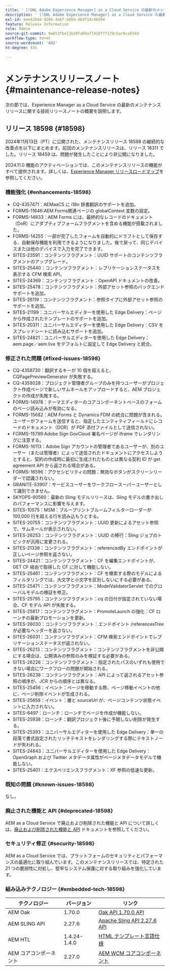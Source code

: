 ```yaml
---
title: ' [!DNL Adobe Experience Manager] as a Cloud Service の最新のメンテナンスリリースノート。'
description: ' [!DNL Adobe Experience Manager] as a Cloud Service の最新のメンテナンスリリースノート。'
exl-id: eee42b4d-9206-4ebf-b88d-d8df14c46094
feature: Release Information
role: Admin
source-git-commit: 9a653fbe13b29fa60af7410fff178cbac6ca554d
workflow-type: tm+mt
source-wordcount: '842'
ht-degree: 93%

---
```



# メンテナンスリリースノート {#maintenance-release-notes}

次の節では、Experience Manager as a Cloud Service の最新のメンテナンスリリースに関する技術リリースノートの概要を説明します。

## リリース 18598 {#18598}

2024年11月13日（PT）に公開された、メンテナンスリリース 18598 の継続的な改善点を以下にまとめます。前回のメンテナンスリリースは、リリース 18311 でした。リリース 18459 は、問題が発生したことにより非公開になりました。

2024.11.0 機能のアクティベーションでは、このメンテナンスリリースの機能がすべて提供されます。詳しくは、[Experience Manager リリースロードマップ](https://experienceleague.adobe.com/ja/docs/experience-manager-release-information/aem-release-updates/update-releases-roadmap)を参照してください。

### 機能強化 {#enhancements-18598}

* CQ-4357471：AEMaaCS に i18n 辞書翻訳のサポートを追加。
* FORMS-11646:AEM Forms関連ページの globalContext 変数の設定。
* FORMS-14833：AEM Forms には、最終的なレコードのドキュメント（DoR）にアダプティブフォームフラグメントを含める機能が搭載されました。
* FORMS-14255：一部が完了したフォームを自動的にドラフトとして保存する、自動保存機能を利用できるようになりました。後で戻って、同じデバイスまたは他のデバイスで入力を完了できます。
* SITES-23591：コンテンツフラグメント：UUID サポートのコンテンツフラグメントのアップグレード。
* SITES-25440：コンテンツフラグメント：レプリケーションステータスを表示する CFM 検索 API。
* SITES-24369：コンテンツフラグメント：OpenAPI ドキュメントの改善。
* SITES-25478：コンテンツフラグメント：外部アセット参照のバックエンドサポートを追加。
* SITES-26119：コンテンツフラグメント：参照タイプに外部アセット参照のサポートを追加。
* SITES-21199：ユニバーサルエディターを使用した Edge Delivery：ページから作成されたテンプレートのサポートを追加。
* SITES-20311：ユニバーサルエディターを使用した Edge Delivery：CSV をスプレッドシートに読み込むサポートを追加。
* SITES-24821：ユニバーサルエディターを使用した Edge Delivery：aem.page／aem.live をデフォルトに設定して Edge Delivery と統合。

### 修正された問題 {#fixed-issues-18598}

* CQ-4358730：翻訳するキーが 10 個を超えると、CQPagePreviewGenerator が失敗する。
* CQ-4358028：プロジェクト管理者グループのみを持つユーザーがプロジェクト作成ページで新しいサムネールをアップロードすると、AEM プロジェクトの作成が失敗する。
* FORMS-14978：テーマエディターのコアコンポーネントベースのフォームのページ読み込みが有効になる。
* FORMS-15682：AEM Forms と Dynamics FDM の統合に問題が含まれる。ユーザーがフォームを送信すると、指定したエンティティフィールドにレコードのドキュメント（DOR）が PDF 添付ファイルとして送信されない。
* FORMS-15799:Adobe Sign GovCloud 署名ページが iframe でレンダリングに注意する。
* FORMS-16113：Adobe Sign アカウントの管理者であるユーザーが、別のユーザー（または管理者）によって送信されたドキュメントにアクセスしようとすると、契約の作成時に最初に生成されたものとは異なる契約 ID が get agreement API から返される場合がある。
* FORMS-16596：アクセシビリティの問題：無効なボタンがスクリーンリーダーで認識されない。
* GRANITE-53907：サービスユーザーをワークフロースーパーユーザーとして識別できません。
* SKYOPS-90560：最新の Sling モデルリリースは、Sling モデルの書き出しのパフォーマンスに影響を与えます。
* SITES-10575：MSM：ブループリントブルームフィルターローダーが 100,000 行を超える行を読み込もうとする。
* SITES-20755：コンテンツフラグメント：UUID 更新によるアセット参照で、サムネールが表示されない。
* SITES-26253：コンテンツフラグメント：UUID の移行：Sling ジョブのトピックが汎用に変更される。
* SITES-21338：コンテンツフラグメント：referencedBy エンドポイントが正しいページ参照を返さない。
* SITES-24421：コンテンツフラグメント：CF を編集エンドポイントが、GET CF 経由で取得した CF に対して機能しない。
* SITES-25461：コンテンツフラグメント：CF を検索する際のモデルによるフィルタリングでは、大文字と小文字を区別しないにする必要がある。
* SITES-25471：コンテンツフラグメント：ModelValidatorServlet でのグローバルモデルの検証を修正。
* SITES-25795：コンテンツフラグメント：cq の日付が設定されていない場合、CF モデル API が失敗する。
* SITES-25817：コンテンツフラグメント：PromoteLaunch の強化：CF ローンチの最新プロモーションを更新。
* SITES-26030：コンテンツフラグメント：エンドポイント /referencesTree が必要なヘッダーを返さない。
* SITES-26031：コンテンツフラグメント：CFM 検索エンドポイントでレプリケーションステータスが返されない。
* SITES-26213：コンテンツフラグメント：コンテンツフラグメントを非公開にする場合は、公開済みの参照のみを検証する必要がある。
* SITES-26226：コンテンツフラグメント：指定されたパスのいずれも使用できない場合にワークフローの問題が開始される。
* SITES-26238：コンテンツフラグメント：API によって返されるアセット参照の順序が、JCR からの順序とは異なる。
* SITES-25456：イベント：ページを移動する際、ページ移動イベントの他に、ページ削除イベントが生成される。
* SITES-25658：イベント：層と sourceUrl が、ページコンテンツ状態イベントに入力されない。
* SITES-6497：ローンチ：ローンチでページを作成が機能しない。
* SITES-25938：ローンチ：翻訳プロジェクト後に予期しない削除が発生する。
* SITES-25393：ユニバーサルエディターを使用した Edge Delivery：単一の段落で書式設定されたリッチテキストをレンダリングする際にテキストノードが失われる。
* SITES-24643：ユニバーサルエディターを使用した Edge Delivery：OpenGraph および Twitter メタデータ属性がページメタデータモデルで機能しない。
* SITES-25401：エクスペリエンスフラグメント：XF 参照の低速な更新。

### 既知の問題 {#known-issues-18598}

なし。

### 廃止された機能と API {#deprecated-18598}

AEM as a Cloud Service で廃止および削除された機能と API について詳しくは、[廃止および削除された機能と API](/help/release-notes/deprecated-removed-features.md) ドキュメントを参照してください。

### セキュリティ修正 {#security-18598}

AEM as a Cloud Service では、プラットフォームのセキュリティとパフォーマンスの最適化に取り組んでいます。このメンテナンスリリースでは、特定された 21 つの脆弱性に対処し、堅牢なシステム保護に対する取り組みを強化しています。

### 組み込みテクノロジー {#embedded-tech-18598}

| テクノロジー | バージョン | リンク |
|---|---|---|
| AEM Oak | 1.70.0 | [Oak API 1.70.0 API](https://www.javadoc.io/doc/org.apache.jackrabbit/oak-api/1.70.0/index.html) |
| AEM SLING API | 2.27.6 | [Apache Sling API 2.27.6 API](https://www.javadoc.io/doc/org.apache.sling/org.apache.sling.api/latest/index.html) |
| AEM HTL | 1.4.24-1.4.0 | [HTML テンプレート言語仕様](https://github.com/adobe/htl-spec) |
| AEM コアコンポーネント | 2.27.0 | [AEM WCM コアコンポーネント](https://github.com/adobe/aem-core-wcm-components) |
